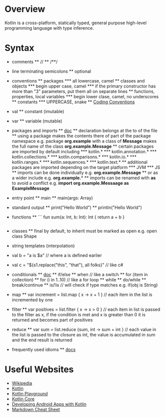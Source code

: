 # Overview

Kotlin is a cross-platform, statically typed, general purpose high-level programming language with type inference.

# Syntax 
* comments
** //
** /**/
* line terminating semicolons
** optional
* conventions
** packages
*** all lowercase, camel
** classes and objects
*** begin upper case, camel
*** if the primary constructor has more than "3" parameters, put them all on separate lines
** functions, properties, local variables
*** begin lower clase, camel, no underscores
** constants
*** UPPERCASE, snake
** [Coding Conventions](https://kotlinlang.org/docs/coding-conventions.html)
* val
** constant (imutable)
* var
** variable (mutable)
* packages and imports
** [doc](https://kotlinlang.org/docs/packages.html)
** declaration belongs at the to of the file
** using a package makes the contents there of part of the package namespace e.g. package **org.example** with a class of **Message** makes the full name of the class **org.example.Message**
** certain packages are imported by default including
*** kotlin.*
*** kotlin.annotation.*
*** kotlin.collections.*
*** kotlin.comparisons.*
*** kotlin.io.*
*** kotlin.ranges.*
*** kotlin.sequences.*
*** kotlin.text.*
** additional packages are imported depending on the target platform
*** JVM
*** JS
** imports can be done individually e.g. **org.example.Message**
** or as a wider include e.g. **org.example.***
** imports can be renamed with **as** to avoid a conflict e.g. **import org.example.Messaage as ExampleMessage**
* entry point
** main
** main(args: Array<String>)
* standard output
** print("Hello World")
** println("Hello World")
* functions
** ```
   fun sum(a: Int, b: Int): Int {
      return a + b
   }
   ```
* classes
** final by default, to inherit must be marked as open e.g. open class Shape

* string templates (interpolation)
* val b = "a is $a" // where a is defined earlier
* val c = "${s1.replace("this", "that"), all folks}" // like c#

* conditionals
** [doc](https://kotlinlang.org/docs/control-flow.html#if-expression)
** if/else
** when // like a switch
** for (item in collection)
** for (i in 1..10) // like a for loop
** while
** do/while
** break/continue
** is/!is // will check if type matches e.g. if(obj is String)

* map
** var increment = list.map { x -> x + 1 } // each item in the list is incremented by one

* filter
** var positives = list.filter { x -> x > 0 } // each item in list is passed to the filter as x, if the condition is met and x is greater than 0 it is returned and becomes part of positives

* reduce
** var sum = list.reduce {sum, int -> sum + int } // each value in the list is passed to the closure as int, the value is accumulated in sum and the end result is returned

* frequently used idioms
** [docs](https://kotlinlang.org/docs/idioms.html)

# Useful Websites

* [Wikipedia](https://en.wikipedia.org/wiki/Kotlin_(programming_language))
* [Kotlin](https://kotlinlang.org/)
* [Kotlin Playground](https://play.kotlinlang.org/byExample/01_introduction/01_Hello%20world)
* [Kotlin Core](https://hyperskill.org/tracks/18)
* [Developing Android Apps with Kotlin](https://www.udacity.com/course/developing-android-apps-with-kotlin--ud9012)
* [Markdown Cheat Sheet](https://www.markdownguide.org/cheat-sheet/)